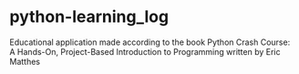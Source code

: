# python-learning_log
Educational application made according to the book Python Crash Course: A Hands-On, Project-Based Introduction to Programming written by Eric Matthes
